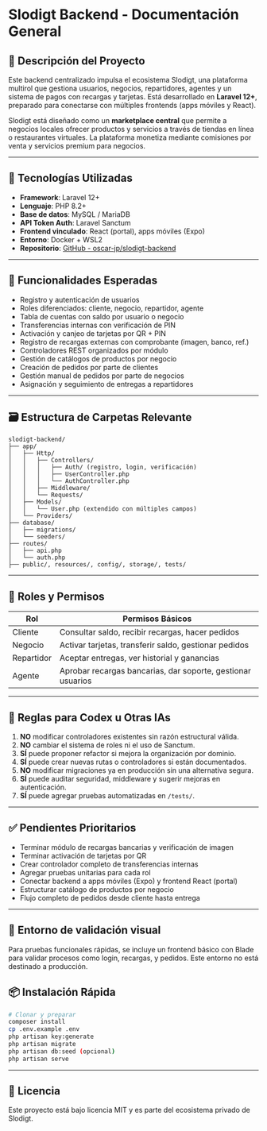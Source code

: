 # Slodigt Backend - Documentación General

## 📌 Descripción del Proyecto

Este backend centralizado impulsa el ecosistema Slodigt, una plataforma multirol que gestiona usuarios, negocios, repartidores, agentes y un sistema de pagos con recargas y tarjetas. Está desarrollado en **Laravel 12+**, preparado para conectarse con múltiples frontends (apps móviles y React).

Slodigt está diseñado como un **marketplace central** que permite a negocios locales ofrecer productos y servicios a través de tiendas en línea o restaurantes virtuales. La plataforma monetiza mediante comisiones por venta y servicios premium para negocios.

---

## 🧰 Tecnologías Utilizadas

* **Framework**: Laravel 12+
* **Lenguaje**: PHP 8.2+
* **Base de datos**: MySQL / MariaDB
* **API Token Auth**: Laravel Sanctum
* **Frontend vinculado**: React (portal), apps móviles (Expo)
* **Entorno**: Docker + WSL2
* **Repositorio**: [GitHub - oscar-jp/slodigt-backend](https://github.com/oscar-jp/slodigt-backend)

---

## 🧩 Funcionalidades Esperadas

* Registro y autenticación de usuarios
* Roles diferenciados: cliente, negocio, repartidor, agente
* Tabla de cuentas con saldo por usuario o negocio
* Transferencias internas con verificación de PIN
* Activación y canjeo de tarjetas por QR + PIN
* Registro de recargas externas con comprobante (imagen, banco, ref.)
* Controladores REST organizados por módulo
* Gestión de catálogos de productos por negocio
* Creación de pedidos por parte de clientes
* Gestión manual de pedidos por parte de negocios
* Asignación y seguimiento de entregas a repartidores

---

## 🗃️ Estructura de Carpetas Relevante

```
slodigt-backend/
├── app/
│   ├── Http/
│   │   ├── Controllers/
│   │   │   ├── Auth/ (registro, login, verificación)
│   │   │   ├── UserController.php
│   │   │   └── AuthController.php
│   │   ├── Middleware/
│   │   └── Requests/
│   ├── Models/
│   │   └── User.php (extendido con múltiples campos)
│   └── Providers/
├── database/
│   ├── migrations/
│   └── seeders/
├── routes/
│   ├── api.php
│   └── auth.php
├── public/, resources/, config/, storage/, tests/
```

---

## 🔐 Roles y Permisos

| Rol        | Permisos Básicos                                            |
| ---------- | ----------------------------------------------------------- |
| Cliente    | Consultar saldo, recibir recargas, hacer pedidos            |
| Negocio    | Activar tarjetas, transferir saldo, gestionar pedidos       |
| Repartidor | Aceptar entregas, ver historial y ganancias                 |
| Agente     | Aprobar recargas bancarias, dar soporte, gestionar usuarios |

---

## 🧪 Reglas para Codex u Otras IAs

1. **NO** modificar controladores existentes sin razón estructural válida.
2. **NO** cambiar el sistema de roles ni el uso de Sanctum.
3. **SÍ** puede proponer refactor si mejora la organización por dominio.
4. **SÍ** puede crear nuevas rutas o controladores si están documentados.
5. **NO** modificar migraciones ya en producción sin una alternativa segura.
6. **SÍ** puede auditar seguridad, middleware y sugerir mejoras en autenticación.
7. **SÍ** puede agregar pruebas automatizadas en `/tests/`.

---

## ✅ Pendientes Prioritarios

* Terminar módulo de recargas bancarias y verificación de imagen
* Terminar activación de tarjetas por QR
* Crear controlador completo de transferencias internas
* Agregar pruebas unitarias para cada rol
* Conectar backend a apps móviles (Expo) y frontend React (portal)
* Estructurar catálogo de productos por negocio
* Flujo completo de pedidos desde cliente hasta entrega

---
## 🧪 Entorno de validación visual
Para pruebas funcionales rápidas, se incluye un frontend básico con Blade para validar procesos como login, recargas, y pedidos. Este entorno no está destinado a producción.


## 📦 Instalación Rápida

```bash
# Clonar y preparar
composer install
cp .env.example .env
php artisan key:generate
php artisan migrate
php artisan db:seed (opcional)
php artisan serve
```

---

## 📄 Licencia

Este proyecto está bajo licencia MIT y es parte del ecosistema privado de Slodigt.
